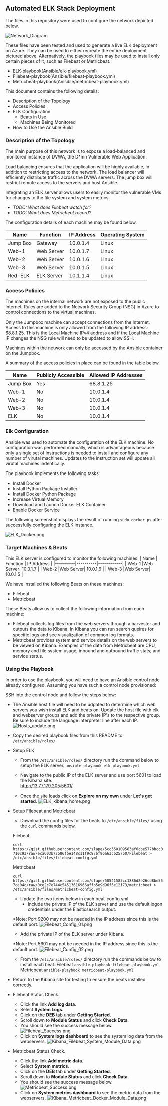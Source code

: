 ## Automated ELK Stack Deployment

The files in this repository were used to configure the network depicted below.

![Network_Diagram](Images/Unit13ByronBartlettProject.png)

These files have been tested and used to generate a live ELK deployment on Azure. They can be used to either recreate the entire deployment pictured above. Alternatively, the playbook files may be used to install only certain pieces of it, such as Filebeat or Metricbeat.

  - ELK-playbook(Ansible/elk-playbook.yml)
  - Filebeat-playbook(Ansible/filebeat-playbook.yml)
  - Metricbeat-playbook(Anisible/metricbeat-playbook.yml)

This document contains the following details:
- Description of the Topology
- Access Policies
- ELK Configuration
  - Beats in Use
  - Machines Being Monitored
- How to Use the Ansible Build


### Description of the Topology

The main purpose of this network is to expose a load-balanced and monitored instance of DVWA, the D*mn Vulnerable Web Application.

Load balancing ensures that the application will be highly available, in addition to restricting access to the network. The load balancer will efficiently distribute traffic across the DVWA servers.  The jump box will restrict remote access to the servers and host Ansible.

Integrating an ELK server allows users to easily monitor the vulnerable VMs for changes to the file system and system metrics.
- _TODO: What does Filebeat watch for?_
- _TODO: What does Metricbeat record?_

The configuration details of each machine may be found below.

| Name     | Function | IP Address | Operating System |
|----------|----------|------------|------------------|
| Jump Box | Gateway  | 10.0.1.4   | Linux            |
| Web-1    |Web Server| 10.0.1.7   | Linux            |
| Web-2    |Web Server| 10.0.1.6   | Linux            |
| Web-3    |Web Server| 10.0.1.5   | Linux            |
| Red-ELK  |ELK Server| 10.1.1.4   | Linux            |

### Access Policies

The machines on the internal network are not exposed to the public Internet. Rules are added to the Network Security Group (NSG) in Azure to control connections to the virtual machines.

Only the Jumpbox machine can accept connections from the Internet. Access to this machine is only allowed from the following IP address: 68.8.1.25.  This is the Local Machine IPv4 address and if the Local Machine IP changes the NSG rule will need to be updated to allow SSH.

Machines within the network can only be accessed by the Ansible container on the Jumpbox.

A summary of the access policies in place can be found in the table below.

| Name     | Publicly Accessible | Allowed IP Addresses |
|----------|---------------------|----------------------|
| Jump Box | Yes                 | 68.8.1.25            |
| Web-1    | No                  | 10.0.1.4             |
| Web-2    | No                  | 10.0.1.4             |
| Web-3    | No                  | 10.0.1.4             |
| ELK      | No                  | 10.0.1.4             |

### Elk Configuration

Ansible was used to automate the configuration of the ELK machine. No configuration was performed manually, which is advantageous because only a single set of instructions is needed to install and configure any number of virutal machines. Updates to the instruction set will update all virutal machines indentically. 

The playbook implements the following tasks:
- Install Docker
- Install Python Package Installer
- Install Docker Python Package
- Increase Virtual Memory
- Download and Launch Docker ELK Container
- Enable Docker Service

The following screenshot displays the result of running `sudo docker ps` after successfully configuring the ELK instance.

![ELK_Docker.png](Images/ELK_Docker.png)

### Target Machines & Beats
This ELK server is configured to monitor the following machines:
| Name     | Function | IP Address |
|----------|----------|------------|
| Web-1    |Web Server| 10.0.1.7   |
| Web-2    |Web Server| 10.0.1.6   |
| Web-3    |Web Server| 10.0.1.5   |

We have installed the following Beats on these machines:
- Filebeat
- Metricbeat

These Beats allow us to collect the following information from each machine:
- Filebeat collects log files from the web servers through a harvester and outputs the data to Kibana. In Kibana you can run search queires for specific logs and see visualization of common log formats.
- Metricbeat provides system and service details on the web servers to be viewed on Kibana. Examples of the data from Metricbeat are CPU, memory and file system usage; inbound and outbound traffic stats; and service status.

### Using the Playbook
In order to use the playbook, you will need to have an Ansible control node already configured. Assuming you have such a control node provisioned: 

SSH into the control node and follow the steps below:

- The Ansible host file will need to be udpated to determine which web servers you wish install ELK and beats on. Update the host file with elk and webserver groups and add the private IP's to the respective group. Be sure to include the language interpreter line after each IP. 
![Hosts_update.png](Images/Hosts_update.png)

- Copy the desired playbook files from this README to `/etc/ansible/roles/`.

* Setup ELK
  - From the `/etc/ansible/roles/` directory run the command below to setup the ELK server.
    `ansible-playbook elk-playbook.yml`

  - Navigate to the public IP of the ELK server and use port 5601 to load the Kibana site.   
    http://13.77.179.205:5601/
  - Once the site loads click on **Explore on my own** under **Let's get started**.
![ELK_kibana_home.png](ELK_kibana_home.png)


* Setup Filebeat and Metricbeat
  - Download the config files for the beats to `/etc/ansible/files/` using the `curl` commands below.

  Filebeat 
  
  `curl https://gist.githubusercontent.com/slape/5cc350109583af6cbe577bbcc0710c93/raw/eca603b72586fbe148c11f9c87bf96a63cb25760/Filebeat > /etc/ansible/files/filebeat-config.yml`

  Metricbeat 
  
  `curl https://gist.githubusercontent.com/slape/58541585cc1886d2e26cd8be557ce04c/raw/0ce2c7e744c54513616966affb5e9d96f5e12f73/metricbeat > /etc/ansible/files/metricbeat-config.yml` 

  - Update the two items below in each beat-config.yml
    - Include the private IP of the ELK server and use the default logon credentials under the Elasticsearch output. 
  
  *Note: Port 9200 may not be needed in the IP address since this is the default port.
![Filebeat_Config_01.png](Images/filebeat_config_01.png)
  - Add the private IP of the ELK server under Kibana. 
  
  *Note: Port 5601 may not be needed in the IP address since this is the default port.
![Filebeat_Config_02.png](Images/filebeat_config_02.png)  

  - From the `/etc/ansible/roles/` directory run the commands below to install each beat. 
    Filebeat `ansible-playbook filebeat-playbook.yml`
    Metricbeat `ansible-playbook metricbeat-playbook.yml`

- Return to the Kibana site for testing to ensure the beats installed correctly.  

- Filebeat Status Check.
  - Click the link **Add log data**.
  - Select **System Logs**.
  - Click on the **DEB** tab under **Getting Started**.
  - Scroll down to **Module Status** and click **Check Data**.
  - You should see the success message below. 
![Filebeat_Success.png](Filebeat_Success.png)  
  - Click on **System logs dashboard** to see the system log data from the webservers. 
![Kibana_Filebeat_System_Module_Data.png](Kibana_Filebeat_System_Module_Data.png)

- Metricbeat Status Check.
  - Click the link **Add metric data**.
  - Select **System metrics**.
  - Click on the **DEB** tab under **Getting Started**.
  - Scroll down to **Module Status** and click **Check Data**.
  - You should see the success message below. 
![Metricbeat_Success.png](Metricbeat_Success.png)
  - Click on **System metrics dashboard** to see the metric data from the webservers.
![Kibana_Metricbeat_Docker_Module_Data.png](Kibana_Metricbeat_Docker_Module_Data.png) 

